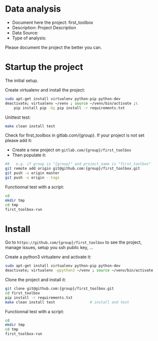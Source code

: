 # Data analysis
- Document here the project: first_toolbox
- Description: Project Description
- Data Source:
- Type of analysis:

Please document the project the better you can.

# Startup the project

The initial setup.

Create virtualenv and install the project:
```bash
sudo apt-get install virtualenv python-pip python-dev
deactivate; virtualenv ~/venv ; source ~/venv/bin/activate ;\
    pip install pip -U; pip install -r requirements.txt
```

Unittest test:
```bash
make clean install test
```

Check for first_toolbox in gitlab.com/{group}.
If your project is not set please add it:

- Create a new project on `gitlab.com/{group}/first_toolbox`
- Then populate it:

```bash
##   e.g. if group is "{group}" and project_name is "first_toolbox"
git remote add origin git@github.com:{group}/first_toolbox.git
git push -u origin master
git push -u origin --tags
```

Functionnal test with a script:

```bash
cd
mkdir tmp
cd tmp
first_toolbox-run
```

# Install

Go to `https://github.com/{group}/first_toolbox` to see the project, manage issues,
setup you ssh public key, ...

Create a python3 virtualenv and activate it:

```bash
sudo apt-get install virtualenv python-pip python-dev
deactivate; virtualenv -ppython3 ~/venv ; source ~/venv/bin/activate
```

Clone the project and install it:

```bash
git clone git@github.com:{group}/first_toolbox.git
cd first_toolbox
pip install -r requirements.txt
make clean install test                # install and test
```
Functionnal test with a script:

```bash
cd
mkdir tmp
cd tmp
first_toolbox-run
```
